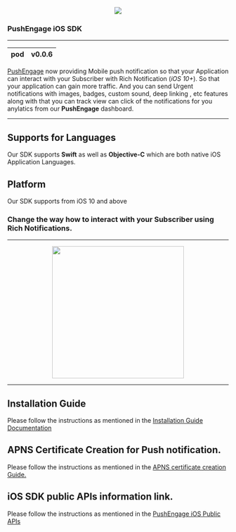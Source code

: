 <p align="center">
  <img src="https://assetscdn.pushengage.com/pushengage-logo.png"/>
</p>

### PushEngage iOS SDK
---
|pod | v0.0.6
|--- |--- |

[PushEngage](https://www.pushengage.com/) now providing Mobile push notification so that your Application can interact with your Subscriber with Rich Notification (_iOS 10+_). So that your application can gain more traffic. And you can send Urgent notifications with images, badges, custom sound, deep linking , etc features along with that you can track view can click of the notifications for you anylatics from our **PushEngage** dashboard. 

***

## Supports for Languages

Our SDK supports **Swift** as well as **Objective-C** which are both native iOS Application Languages.


## Platform 

Our SDK supports from iOS 10 and above


### Change the way how to interact with your Subscriber using Rich Notifications.

***

<p align="center">
  <img src="https://user-images.githubusercontent.com/77654663/130333928-51b28c61-2397-4c1b-ad30-7f602977121e.png"
  width = "300"/>
</p>

***
## Installation Guide

Please follow the instructions as mentioned in the [Installation Guide Documentation](https://www.pushengage.com/documentation/how-to-set-up-ios-app-push-notifications-with-pushengage/)

## APNS Certificate Creation for Push notification.

Please follow the instructions as mentioned in the [APNS certificate creation Guide.](https://www.pushengage.com/documentation/guide-to-creating-ios-apns-certificate/)

## iOS SDK public APIs information link.

Please follow the instructions as mentioned in the [PushEngage iOS Public APIs](https://pushengage.com/api/mobile-sdk/iOS-sdk)


